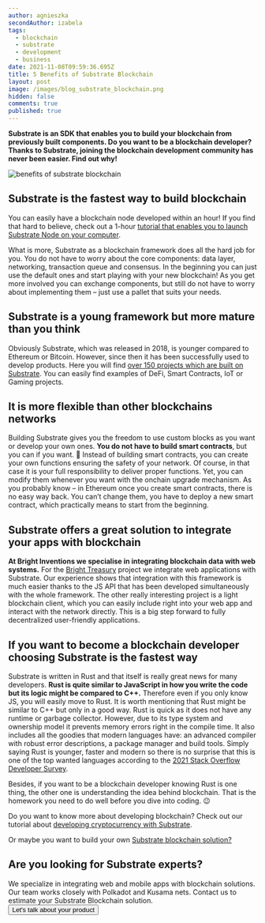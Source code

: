 ```yaml
---
author: agnieszka
secondAuthor: izabela
tags:
  - blockchain
  - substrate
  - development
  - business
date: 2021-11-08T09:59:36.695Z
title: 5 Benefits of Substrate Blockchain
layout: post
image: /images/blog_substrate_blockchain.png
hidden: false
comments: true
published: true
---
```

**Substrate is an SDK that enables you to build your blockchain from previously built components. Do you want to be a blockchain developer? Thanks to Substrate, joining the blockchain development community has never been easier. Find out why!**

![benefits of substrate blockchain](/images/blog_substrate_blockchain.png)

## Substrate is the fastest way to build blockchain

You can easily have a blockchain node developed within an hour! If you find that hard to believe, check out a 1-hour [tutorial that enables you to launch Substrate Node on your computer](https://substrate.dev/docs/en/tutorials/create-your-first-substrate-chain/).

What is more, Substrate as a blockchain framework does all the hard job for you. You do not have to worry about the core components: data layer, networking, transaction queue and consensus. In the beginning you can just use the default ones and start playing with your new blockchain! As you get more involved you can exchange components, but still do not have to worry about implementing them – just use a pallet that suits your needs.

## Substrate is a young framework but more mature than you think

Obviously Substrate, which was released in 2018, is younger compared to Ethereum or Bitcoin. However, since then it has been successfully used to develop products. Here you will find [over 150 projects which are built on Substrate](https://substrate.io/ecosystem/projects/). You can easily find examples of DeFi, Smart Contracts, IoT or Gaming projects.

## It is more flexible than other blockchains networks

Building Substrate gives you the freedom to use custom blocks as you want or develop your own ones. **You do not have to build smart contracts**, but you can if you want. 🙂  Instead of building smart contracts, you can create your own functions ensuring the safety of your network. Of course, in that case it is your full responsibility to deliver proper functions. Yet, you can modify them whenever you want with the onchain upgrade mechanism. As you probably know – in Ethereum once you create smart contracts, there is no easy way back. You can’t change them, you have to deploy a new smart contract, which practically means to start from the beginning.

## Substrate offers a great solution to integrate your apps with blockchain

**At Bright Inventions we specialise in integrating blockchain data with web systems.** For the [Bright Treasury](/projects/bright-treasury/) project we integrate web applications with Substrate. Our experience shows that integration with this framework is much easier thanks to the JS API that has been developed simultaneously with the whole framework. The other really interesting project is a light blockchain client, which you can easily include right into your web app and interact with the network directly. This is a big step forward to fully decentralized user-friendly applications.

## If you want to become a blockchain developer choosing Substrate is the fastest way

Substrate is written in Rust and that itself is really great news for many developers. **Rust is quite similar to JavaScript in how you write the code but its logic might be compared to C++.** Therefore even if you only know JS, you will easily move to Rust. It is worth mentioning that Rust might be similar to C++ but only in a good way. Rust is quick as it does not have any runtime or garbage collector. However, due to its type system and ownership model it prevents memory errors right in the compile time. It also includes all the goodies that modern languages have: an advanced compiler with robust error descriptions, a package manager and build tools. Simply saying Rust is younger, faster and modern so there is no surprise that this is one of the top wanted languages according to the [2021 Stack Overflow Developer Survey](https://insights.stackoverflow.com/survey/2021#most-loved-dreaded-and-wanted-language-want).

Besides, if you want to be a blockchain developer knowing Rust is one thing, the other one is understanding the idea behind blockchain. That is the homework you need to do well before you dive into coding. 😉

Do you want to know more about developing blockchain? Check out our tutorial about [developing cryptocurrency with Substrate](/blog/erc20-substrate-nest-example/).

Or maybe you want to build your own [Substrate blockchain solution?](/our-areas/blockchain)

<div class='block-button'><h2>Are you looking for Substrate experts?</h2><div>We specialize in integrating web and mobile apps with blockchain solutions. Our team works closely with Polkadot and Kusama nets. Contact us to estimate your Substrate Blockchain solution.</div><a href="/start-project"><button>Let's talk about your product</button></a></div>